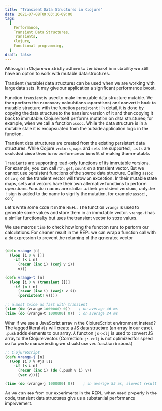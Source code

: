 ```yaml
---
title: "Transient Data Structures in Clojure"
date: 2021-07-08T00:03:16-09:00
tags:
  [
    Performance,
    Transient Data Structures,
    Transients,
    Clojure,
    Functional programming,
  ]
draft: false
---
```


Although in Clojure we strictly adhere to the idea of immutability we still have an option to work with mutable data structures.

Transient (mutable) data structures can be used when we are working with large data sets. It may give our application a significant performance boost.

Function `transient` is used to make immutable data structure mutable. We then perform the necessary calculations (operations) and convert it back to mutable structure with the function `persistent!` In detail, it is done by copying the data structure to the transient version of it and then copying it back to immutable. Clojure itself performs mutation on data structures; for example, when we call a function `assoc`. While the data structure is in a mutable state it is encapsulated from the outside application logic in the function.

Transient data structures are created from the existing persistent data structures. While Clojure `vectors`, `maps` and `sets` are supported, `lists` are excluded since there is no performance benefit of making them mutable.

`Transients` are supporting read-only functions of its immutable versions. For example, you can call `nth`, `get`, `count` on a transient vector. But we cannot use persistent functions of the source data structure. Calling `assoc` or `conj` on the transient vector will throw an exception. In their mutable state maps, sets and vectors have their own alternative functions to perform operations. Function names are similar to their persistent versions, only the `!` sign is added to the name to signify the mutation, for example `assoc!`, `conj!`

Let's write some code it in the REPL. The function `vrange` is used to generate some values and store them in an immutable vector. `vrange-t` has a similar functionality but uses the transient vector to store values.

We use macros `time` to check how long the function runs to perform our calculations. For cleaner result in the REPL we can wrap a function call with a `do` expression to prevent the returning of the generated vector.

```clojure

(defn vrange [n]
  (loop [i 0 v []]
    (if (< i n)
      (recur (inc i) (conj v i))
      v)))

(defn vrange-t [n]
  (loop [i 0 v (transient [])]
    (if (< i n)
      (recur (inc i) (conj! v i))
      (persistent! v))))

;; almost twice as fast with transient
(time (do (vrange 1000000) 0))    ; on average 46 ms
(time (do (vrange-t 1000000) 0))  ; on average 24 ms

```

What if we use a JavaScript array in the ClojureScript environment instead? The tagged literal `#js` will create a JS data structure (an array in our case). `.push` adds elements to our array. A function `js->clj` is used to convert JS array to the Clojure vector.
(Correction: `js->clj` is not optimized for speed so for performance testing we should use `vec` function instead.)

```clojure
;; ClojureScript
(defn vrange-j [n]
  (loop [i 0 v #js []]
    (if (< i n)
      (recur (inc i) (do (.push v i) v))
      (vec v))))

(time (do (vrange-j 1000000) 0))	; on average 55 ms, slowest result
```

As we can see from our experiments in the REPL, when used properly in the code, transient data structures give us a substantial performance improvement.

